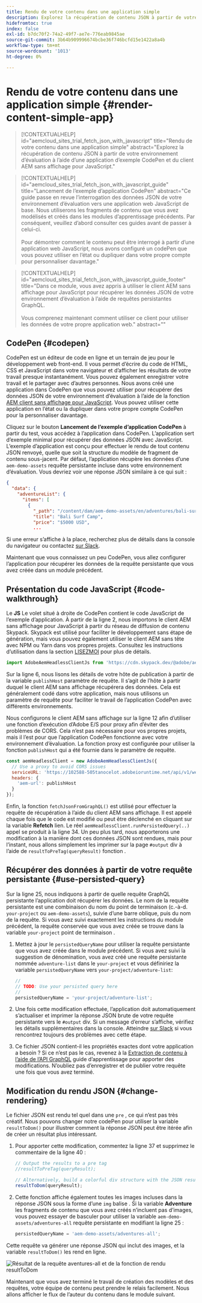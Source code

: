 ```yaml
---
title: Rendu de votre contenu dans une application simple
description: Explorez la récupération de contenu JSON à partir de votre environnement d’évaluation à l’aide d’une application d’exemple CodePen et du client AEM sans affichage pour JavaScript.
hidefromtoc: true
index: false
exl-id: b7dc70f2-74a2-49f7-ae7e-776eab9845ae
source-git-commit: 3b64b909996674bcbe36f746bcfd15e1422a8a4b
workflow-type: tm+mt
source-wordcount: '1013'
ht-degree: 0%

---
```



# Rendu de votre contenu dans une application simple {#render-content-simple-app}

>[!CONTEXTUALHELP]
>id="aemcloud_sites_trial_fetch_json_with_javascript"
>title="Rendu de votre contenu dans une application simple"
>abstract="Explorez la récupération de contenu JSON à partir de votre environnement d’évaluation à l’aide d’une application d’exemple CodePen et du client AEM sans affichage pour JavaScript."

>[!CONTEXTUALHELP]
>id="aemcloud_sites_trial_fetch_json_with_javascript_guide"
>title="Lancement de l’exemple d’application CodePen"
>abstract="Ce guide passe en revue l’interrogation des données JSON de votre environnement d’évaluation vers une application web JavaScript de base. Nous utiliserons les fragments de contenu que vous avez modélisés et créés dans les modules d’apprentissage précédents. Par conséquent, veuillez d’abord consulter ces guides avant de passer à celui-ci.<br><br>Pour démontrer comment le contenu peut être interrogé à partir d’une application web JavaScript, nous avons configuré un codePen que vous pouvez utiliser en l’état ou dupliquer dans votre propre compte pour personnaliser davantage."

>[!CONTEXTUALHELP]
>id="aemcloud_sites_trial_fetch_json_with_javascript_guide_footer"
>title="Dans ce module, vous avez appris à utiliser le client AEM sans affichage pour JavaScript pour récupérer les données JSON de votre environnement d’évaluation à l’aide de requêtes persistantes GraphQL.<br><br>Vous comprenez maintenant comment utiliser ce client pour utiliser les données de votre propre application web."
>abstract=""

## CodePen {#codepen}

CodePen est un éditeur de code en ligne et un terrain de jeu pour le développement web front-end. Il vous permet d’écrire du code de HTML, CSS et JavaScript dans votre navigateur et d’afficher les résultats de votre travail presque instantanément. Vous pouvez également enregistrer votre travail et le partager avec d’autres personnes. Nous avons créé une application dans CodePen que vous pouvez utiliser pour récupérer des données JSON de votre environnement d’évaluation à l’aide de la fonction [AEM client sans affichage pour JavaScript](https://github.com/adobe/aem-headless-client-js). Vous pouvez utiliser cette application en l’état ou la dupliquer dans votre propre compte CodePen pour la personnaliser davantage.

Cliquez sur le bouton **Lancement de l’exemple d’application CodePen** à partir du test, vous accédez à l’application dans CodePen. L’application sert d’exemple minimal pour récupérer des données JSON avec JavaScript. L’exemple d’application est conçu pour effectuer le rendu de tout contenu JSON renvoyé, quelle que soit la structure du modèle de fragment de contenu sous-jacent. Par défaut, l’application récupère les données d’une `aem-demo-assets` requête persistante incluse dans votre environnement d’évaluation. Vous devriez voir une réponse JSON similaire à ce qui suit :

```json
{
  "data": {
    "adventureList": {
      "items": [
        {
          "_path": "/content/dam/aem-demo-assets/en/adventures/bali-surf-camp/bali-surf-camp",
          "title": "Bali Surf Camp",
          "price": "$5000 USD",
          ...
```

Si une erreur s’affiche à la place, recherchez plus de détails dans la console du navigateur ou contactez [sur Slack](https://adobe-dx-support.slack.com).

Maintenant que vous connaissez un peu CodePen, vous allez configurer l’application pour récupérer les données de la requête persistante que vous avez créée dans un module précédent.

## Présentation du code JavaScript {#code-walkthrough}

Le **JS** Le volet situé à droite de CodePen contient le code JavaScript de l’exemple d’application. À partir de la ligne 2, nous importons le client AEM sans affichage pour JavaScript à partir du réseau de diffusion de contenu Skypack. Skypack est utilisé pour faciliter le développement sans étape de génération, mais vous pouvez également utiliser le client AEM sans tête avec NPM ou Yarn dans vos propres projets. Consultez les instructions d’utilisation dans la section [LISEZMOI](https://github.com/adobe/aem-headless-client-js#aem-headless-client-for-javascript) pour plus de détails.

```javascript
import AdobeAemHeadlessClientJs from 'https://cdn.skypack.dev/@adobe/aem-headless-client-js@v3.2.0';
```

Sur la ligne 6, nous lisons les détails de votre hôte de publication à partir de la variable `publishHost` paramètre de requête. Il s’agit de l’hôte à partir duquel le client AEM sans affichage récupérera des données. Cela est généralement codé dans votre application, mais nous utilisons un paramètre de requête pour faciliter le travail de l’application CodePen avec différents environnements.

Nous configurons le client AEM sans affichage sur la ligne 12 afin d’utiliser une fonction d’exécution d’Adobe E/S pour proxy afin d’éviter des problèmes de CORS. Cela n’est pas nécessaire pour vos propres projets, mais il l’est pour que l’application CodePen fonctionne avec votre environnement d’évaluation. La fonction proxy est configurée pour utiliser la fonction `publishHost` qui a été fournie dans le paramètre de requête.

```javascript
const aemHeadlessClient = new AdobeAemHeadlessClientJs({
  // Use a proxy to avoid CORS issues
  serviceURL: 'https://102588-505tanocelot.adobeioruntime.net/api/v1/web/aem/proxy',
  headers: {
    'aem-url': publishHost
  }
});
```

Enfin, la fonction `fetchJsonFromGraphQL()` est utilisé pour effectuer la requête de récupération à l’aide du client AEM sans affichage. Il est appelé chaque fois que le code est modifié ou peut être déclenché en cliquant sur la variable **Refetch** lien. Le réel `aemHeadlessClient.runPersistedQuery(..)` appel se produit à la ligne 34. Un peu plus tard, nous apporterons une modification à la manière dont ces données JSON sont rendues, mais pour l’instant, nous allons simplement les imprimer sur la page `#output` div à l’aide de `resultToPreTag(queryResult)` fonction .

## Récupérer des données à partir de votre requête persistante {#use-persisted-query}

Sur la ligne 25, nous indiquons à partir de quelle requête GraphQL persistante l’application doit récupérer les données. Le nom de la requête persistante est une combinaison du nom du point de terminaison (c.-à-d. `your-project` ou `aem-demo-assets`), suivie d’une barre oblique, puis du nom de la requête. Si vous avez suivi exactement les instructions du module précédent, la requête conservée que vous avez créée se trouve dans la variable `your-project` point de terminaison .

1. Mettez à jour le `persistedQueryName` pour utiliser la requête persistante que vous avez créée dans le module précédent. Si vous avez suivi la suggestion de dénomination, vous avez créé une requête persistante nommée `adventure-list` dans le `your-project` et vous définiriez la variable `persistedQueryName` vers `your-project/adventure-list`:

   ```javascript
   //
   // TODO: Use your persisted query here
   //
   persistedQueryName = 'your-project/adventure-list';
   ```

1. Une fois cette modification effectuée, l’application doit automatiquement s’actualiser et imprimer la réponse JSON brute de votre requête persistante vers le `#output` div. Si un message d’erreur s’affiche, vérifiez les détails supplémentaires dans la console. Atteindre [sur Slack](https://adobe-dx-support.slack.com) si vous rencontrez toujours des problèmes avec cette étape.

1. Ce fichier JSON contient-il les propriétés exactes dont votre application a besoin ? Si ce n’est pas le cas, revenez à la [Extraction de contenu à l’aide de l’API GraphQL](https://experience.adobe.com/experiencemanager/learn/extract_content_using_graphql) guide d’apprentissage pour apporter des modifications. N’oubliez pas d’enregistrer et de publier votre requête une fois que vous avez terminé.

## Modification du rendu JSON {#change-rendering}

Le fichier JSON est rendu tel quel dans une `pre` , ce qui n’est pas très créatif. Nous pouvons changer notre codePen pour utiliser la variable `resultToDom()` pour illustrer comment la réponse JSON peut être itérée afin de créer un résultat plus intéressant.

1. Pour apporter cette modification, commentez la ligne 37 et supprimez le commentaire de la ligne 40 :

   ```javascript
   // Output the results to a pre tag
   //resultToPreTag(queryResult);
   
   // Alternatively, build a colorful div structure with the JSON results and render images inline
   resultToDom(queryResult);
   ```

1. Cette fonction affiche également toutes les images incluses dans la réponse JSON sous la forme d’une `img` balise . Si la variable **Adventure** les fragments de contenu que vous avez créés n’incluent pas d’images, vous pouvez essayer de basculer pour utiliser la variable `aem-demo-assets/adventures-all` requête persistante en modifiant la ligne 25 :

   ```javascript
   persistedQueryName = 'aem-demo-assets/adventures-all';
   ```

Cette requête va générer une réponse JSON qui inclut des images, et la variable `resultToDom()` les rend en ligne.

![Résultat de la requête aventures-all et de la fonction de rendu resultToDom](assets/do-not-localize/adventures-all-query-result.png)

Maintenant que vous avez terminé le travail de création des modèles et des requêtes, votre équipe de contenu peut prendre le relais facilement. Nous allons afficher le flux de l’auteur du contenu dans le module suivant.
